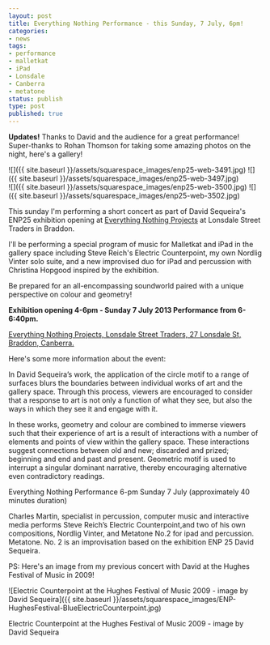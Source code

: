 ```yaml
---
layout: post
title: Everything Nothing Performance - this Sunday, 7 July, 6pm!
categories:
- news
tags:
- performance
- malletkat
- iPad
- Lonsdale
- Canberra
- metatone
status: publish
type: post
published: true
---
```


**Updates!** Thanks to David and the audience for a great performance! Super-thanks to Rohan Thomson for taking some amazing photos on the night, here's a gallery!

![]({{ site.baseurl }}/assets/squarespace_images/enp25-web-3491.jpg)
![]({{ site.baseurl }}/assets/squarespace_images/enp25-web-3497.jpg)  
![]({{ site.baseurl }}/assets/squarespace_images/enp25-web-3500.jpg)
![]({{ site.baseurl }}/assets/squarespace_images/enp25-web-3502.jpg)

This sunday I'm performing a short concert as part of David Sequeira's ENP25 exhibition opening at 
[Everything Nothing Projects](http://www.everythingnothingprojects.com) at Lonsdale Street Traders in Braddon.

I'll be performing a special program of music for Malletkat and iPad in the gallery space including Steve Reich's Electric Counterpoint, my own Nordlig Vinter solo suite, and a new improvised duo for iPad and percussion with Christina Hopgood inspired by the exhibition.

Be prepared for an all-encompassing soundworld paired with a unique perspective on colour and geometry!

**Exhibition opening 4-6pm - Sunday 7 July 2013 Performance from 6-6:40pm.**

[Everything Nothing Projects, Lonsdale Street Traders, 27 Lonsdale St, Braddon, Canberra.](https://www.facebook.com/LonsdaleStreetTraders)

Here's some more information about the event:

In David Sequeira’s work, the application of the circle motif to a range of surfaces blurs the boundaries between individual works of art and the gallery space. Through this process, viewers are encouraged to consider that a response to art is not only a function of what they see, but also the ways in which they see it and engage with it.

In these works, geometry and colour are combined to immerse viewers such that their experience of art is a result of interactions with a number of elements and points of view within the gallery space. These interactions suggest connections between old and new; discarded and prized; beginning and end and past and present. Geometric motif is used to interrupt a singular dominant narrative, thereby encouraging alternative even contradictory readings.

Everything Nothing Performance 6-pm Sunday 7 July (approximately 40 minutes duration) 

Charles Martin, specialist in percussion, computer music and interactive media performs Steve Reich’s Electric Counterpoint,and two of his own compositions, Nordlig Vinter, and Metatone No.2 for ipad and percussion. Metatone. No. 2 is an improvisation based on the exhibition ENP 25 David Sequeira.

PS: Here's an image from my previous concert with David at the Hughes Festival of Music in 2009!

![Electric Counterpoint at the Hughes Festival of Music 2009 - image by David Sequeira]({{ site.baseurl }}/assets/squarespace_images/ENP-HughesFestival-BlueElectricCounterpoint.jpg) 

Electric Counterpoint at the Hughes Festival of Music 2009 - image by David Sequeira 
